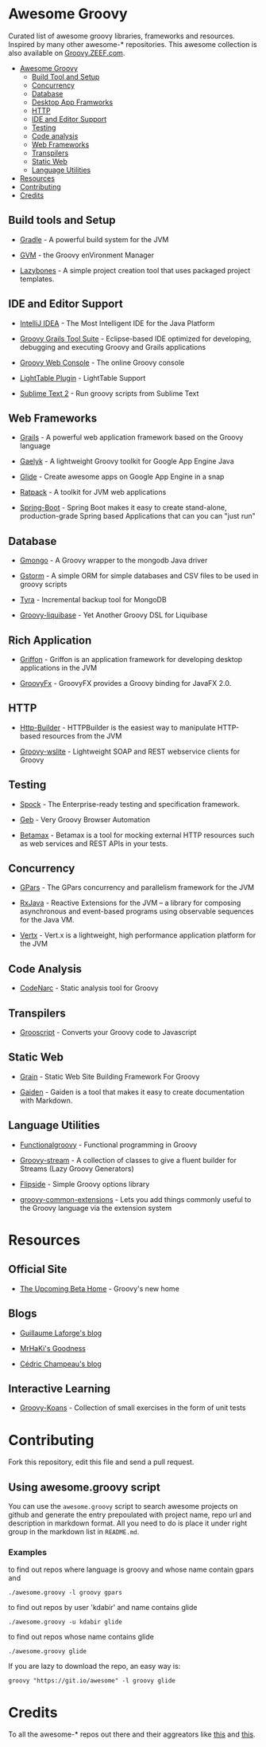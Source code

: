 Awesome Groovy
==============

Curated list of awesome groovy libraries, frameworks and resources. Inspired by many other awesome-* repositories. This awesome collection is also available on [Groovy.ZEEF.com](https://groovy.zeef.com/kunal.dabir).


- [Awesome Groovy](#awesome-groovy)
    - [Build Tool and Setup](#build-tools-and-setup)
    - [Concurrency](#concurrency)
    - [Database](#database)
    - [Desktop App Framworks](rich-applications)
    - [HTTP](#http)
    - [IDE and Editor Support](#ide-and-editor-support)
    - [Testing](#testing)
    - [Code analysis](#code-analysis)
    - [Web Frameworks](#web-frameworks)
    - [Transpilers](#transpilers)
    - [Static Web](#static-web)
    - [Language Utilities](#language-utilities)
- [Resources](#resources)
- [Contributing](#contributing)
- [Credits](#credits)



## Build tools and Setup
* [Gradle](http://www.gradle.org/) - A powerful build system for the JVM

* [GVM](http://gvmtool.net/) - the Groovy enVironment Manager

* [Lazybones](https://github.com/pledbrook/lazybones) - A simple project creation tool that uses packaged project templates.

## IDE and Editor Support

* [IntelliJ IDEA](http://www.jetbrains.com/idea/) - The Most Intelligent IDE for the Java Platform
 
* [Groovy Grails Tool Suite](http://spring.io/tools/ggts) -  Eclipse-based IDE optimized for developing, debugging and executing Groovy and Grails applications

* [Groovy Web Console](http://groovyconsole.appspot.com) - The online Groovy console

* [LightTable Plugin](https://github.com/rundis/LightTable-Groovy) - LightTable Support

* [Sublime Text 2](https://gist.github.com/kdabir/2203530) - Run groovy scripts from Sublime Text


## Web Frameworks

* [Grails](https://github.com/grails/grails) - A powerful web application framework based on the Groovy language

* [Gaelyk](https://github.com/gaelyk/gaelyk) - A lightweight Groovy toolkit for Google App Engine Java

* [Glide](https://github.com/kdabir/glide) - Create awesome apps on Google App Engine in a snap

* [Ratpack](https://github.com/ratpack/ratpack) - A toolkit for JVM web applications

* [Spring-Boot](http://projects.spring.io/spring-boot) - Spring Boot makes it easy to create stand-alone, production-grade Spring based Applications that can you can "just run"

## Database

* [Gmongo](https://github.com/poiati/gmongo) - A Groovy wrapper to the mongodb Java driver

* [Gstorm](https://github.com/kdabir/gstorm) - A simple ORM for simple databases and CSV files to be used in groovy scripts

* [Tyra](https://github.com/EqualExperts/Tayra) - Incremental backup tool for MongoDB

* [Groovy-liquibase](https://github.com/tlberglund/groovy-liquibase) - Yet Another Groovy DSL for Liquibase

## Rich Application

* [Griffon](http://griffon.codehaus.org/) - Griffon is an application framework for developing desktop applications in the JVM

* [GroovyFx](http://groovyfx.org/) - GroovyFX provides a Groovy binding for JavaFX 2.0.


## HTTP

* [Http-Builder](http://groovy.codehaus.org/modules/http-builder/home.html) - HTTPBuilder is the easiest way to manipulate HTTP-based resources from the JVM

* [Groovy-wslite](https://github.com/jwagenleitner/groovy-wslite) - Lightweight SOAP and REST webservice clients for Groovy

## Testing

* [Spock](https://github.com/spockframework/spock) - The Enterprise-ready testing and specification framework.

* [Geb](https://github.com/geb/geb) - Very Groovy Browser Automation

* [Betamax](http://freeside.co/betamax/) - Betamax is a tool for mocking external HTTP resources such as web services and REST APIs in your tests.


## Concurrency

* [GPars](http://gpars.codehaus.org/) - The GPars concurrency and parallelism framework for the JVM

* [RxJava](https://github.com/Netflix/RxJava) - Reactive Extensions for the JVM – a library for composing asynchronous and event-based programs using observable sequences for the Java VM.

* [Vertx](http://vertx.io/) - Vert.x is a lightweight, high performance application platform for the JVM 
 

## Code Analysis

* [CodeNarc](http://codenarc.sourceforge.net/) - Static analysis tool for Groovy


## Transpilers

* [Grooscript](https://github.com/chiquitinxx/grooscript) - Converts your Groovy code to Javascript
 

## Static Web

* [Grain](https://github.com/sysgears/grain) - Static Web Site Building Framework For Groovy

* [Gaiden](https://github.com/kobo/gaiden) - Gaiden is a tool that makes it easy to create documentation with Markdown.


## Language Utilities

* [Functionalgroovy](https://github.com/mperry/functionalgroovy) - Functional programming in Groovy

* [Groovy-stream](https://github.com/timyates/groovy-stream) - A collection of classes to give a fluent builder for Streams (Lazy Groovy Generators)

* [Flipside](https://github.com/johnnywey/flipside) - Simple Groovy options library

* [groovy-common-extensions](https://github.com/timyates/groovy-common-extensions) - Lets you add things commonly useful to the Groovy language via the extension system

# Resources

## Official Site

* [The Upcoming Beta Home](http://beta.groovy-lang.org/) - Groovy's new home

## Blogs

* [Guillaume Laforge's blog](http://glaforge.appspot.com/) 

* [MrHaKi's Goodness](http://mrhaki.blogspot.com/) 

* [Cédric Champeau's blog](http://melix.github.io/blog/)

## Interactive Learning

* [Groovy-Koans](http://nadavc.com/groovykoans/) - Collection of small exercises in the form of unit tests

# Contributing

Fork this repository, edit this file and send a pull request.


## Using awesome.groovy script

You can use the `awesome.groovy` script to search awesome projects on github and generate the entry prepoulated with project name, repo url and description in markdown format. All you need to do is place it under right group in the markdown list in `README.md`.


### Examples 

to find out repos where language is groovy and whose name contain gpars and

    ./awesome.groovy -l groovy gpars

to find out repos by user 'kdabir' and name contains glide

    ./awesome.groovy -u kdabir glide

to find out repos whose name contains glide

    ./awesome.groovy glide

If you are lazy to download the repo, an easy way is:

    groovy "https://git.io/awesome" -l groovy glide

# Credits

To all the awesome-* repos out there and their aggreators like [this](https://github.com/erichs/awesome-awesome) and [this](https://github.com/bayandin/awesome-awesomeness).

